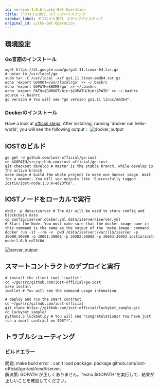 ```yaml
---
id: version-1.0.6-Lucky-Bet-Operation
title: デプロイと実行、ステップバイステップ
sidebar_label: デプロイと実行、ステップバイステップ
original_id: Lucky-Bet-Operation
---
```


## 環境設定
### Go言語のインストール
```shell
wget https://dl.google.com/go/go1.11.linux-64.tar.gz
# untar to /usr/local/go 
sudo tar -C /usr/local -xzf go1.11.linux-amd64.tar.gz
echo 'export GOROOT=/usr/local/go' >> ~/.bashrc
echo 'export GOPATH=$HOME/go' >> ~/.bashrc
echo 'export PATH=$GOROOT/bin:$GOPATH/bin:$PATH' >> ~/.bashrc
source ~/.bashrc
go version # You will see "go version go1.11 linux/amd64".
```
### Dockerのインストール  
Have a look at [official steps](https://docs.docker.com/install/linux/docker-ce/ubuntu). After installing, running 'docker run hello-world', you will see the following output：
![docker_output](assets/5-lucky-bet/Lucky-Bet-Operation/docker_output.png)
## IOSTのビルド
```shell
go get -d github.com/iost-official/go-iost
cd $GOPATH/src/github.com/iost-official/go-iost
git checkout develop # master is the stable branch, while develop is the active branch
make image # build the whole project to make one docker image. Wait for a moment. You will see outputs like 'Successfully tagged iostio/iost-node:1.0.0-ed23f6d'.
```
## IOSTノードをローカルで実行
```shell
mkdir -p data/iserver # The dir will be used to store config and blockchain data
cp config/iserver.docker.yml data/iserver/iserver.yml 
# Start the Node. You must make sure that the docker image name in this command is the same as the output of the 'make image' command.
docker run -it --rm -v `pwd`/data/iserver:/var/lib/iserver -p 30000:30000 -p 30001:30001 -p 30002:30002 -p 30003:30003 iostio/iost-node:1.0.0-ed23f6d
```
![server_output](assets/5-lucky-bet/Lucky-Bet-Operation/server_output.png)
## スマートコントラクトのデプロイと実行
```shell
# install the client tool 'iwallet'
cd ~/go/src/github.com/iost-official/go-iost
make install
iwallet # You will see the command usage infomation.
  
# deploy and run the smart contract
cd ~/go/src/github.com/iost-official
git clone https://github.com/iost-official/luckybet_sample.git
cd luckybet_sample/
python3.6 luckbet.py # You will see "Congratulations! You have just run a smart contract on IOST!".
```

## トラブルシューティング
### ビルドエラー
問題: make build error：can't load package: package github.com/iost-official/go-iost/cmd/iserver.  
解決策: GOPATH が正しくありません。"echo $GOPATH"を実行して、結果が正しいことを確認してください。